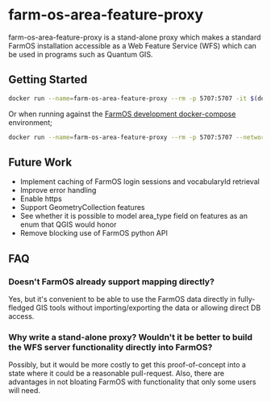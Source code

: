 # farm-os-area-feature-proxy

farm-os-area-feature-proxy is a stand-alone proxy which makes a standard FarmOS installation accessible as a Web Feature Service (WFS) which can be used in programs such as Quantum GIS.

## Getting Started

```bash
docker run --name=farm-os-area-feature-proxy --rm -p 5707:5707 -it $(docker build -q src/) --farm-os-url=http://172.17.0.2:123
```

Or when running against the [FarmOS development docker-compose](https://farmos.org/development/docker/) environment;

```bash
docker run --name=farm-os-area-feature-proxy --rm -p 5707:5707 --network=farm-os-development_default -it $(docker build -q src/) --farm-os-url=http://www
```

## Future Work

* Implement caching of FarmOS login sessions and vocabularyId retrieval
* Improve error handling
* Enable https
* Support GeometryCollection features
* See whether it is possible to model area_type field on features as an enum that QGIS would honor
* Remove blocking use of FarmOS python API

## FAQ

### Doesn't FarmOS already support mapping directly?

Yes, but it's convenient to be able to use the FarmOS data directly in fully-fledged GIS tools without importing/exporting the data or allowing direct DB access.

### Why write a stand-alone proxy? Wouldn't it be better to build the WFS server functionality directly into FarmOS?

Possibly, but it would be more costly to get this proof-of-concept into a state where it could be a reasonable pull-request. Also, there are advantages in not bloating FarmOS with functionality that only some users will need.
